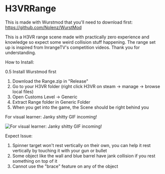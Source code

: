# H3VRRange
This is made with Wurstmod that you'll need to download first: https://github.com/Nolenz/WurstMod

This is a H3VR range scene made with practically zero experience and knowledge so expect some weird collision stuff happening. The range set up is inspired from InrangeTV's competition videos.
Thank you for understanding.

How to Install:

0.5 Install Wurstmod first
1. Download the Range.zip in "Release"
2. Go to your H3VR folder (right click H3VR on steam -> manage -> browse local files)
3. Open Customs Level -> Generic
4. Extract Range folder in Generic Folder
5. When you get into the game, the Scene should be right behind you

For visual learner: Janky shitty GIF incoming!

![For visual learner: Janky shitty GIF incoming!](How.gif)

Expect Issue:
1. Spinner target won't rest vertically on their own, you can help it rest vertically by touching it with your gun or bullet
2. Some object like the wall and blue barrel have jank collision if you rest something on top of it
3. Cannot use the "brace" feature on any of the object
